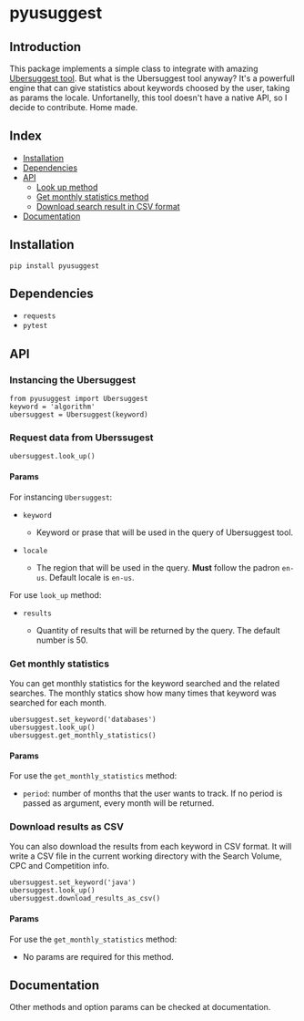 # pyusuggest

## Introduction

This package implements a simple class to integrate with amazing
[Ubersuggest tool](https://neilpatel.com/ubersuggest/). But what is the Ubersuggest tool anyway?
It's a powerfull engine that can give statistics about keywords choosed by the user, taking as
params the locale. Unfortanelly, this
tool doesn't have a native API, so I decide to contribute. Home made.

## Index
* [Installation](#installation)
* [Dependencies](#dependencies)
* [API](#api)
  * [Look up method](#request-data-from-uberssugest)
  * [Get monthly statistics method](#look-up-method)
  * [Download search result in CSV format](#download-results-as-csv)
* [Documentation](#documentation)

## Installation

    pip install pyusuggest

## Dependencies

* `requests`
* `pytest`

## API

### Instancing the Ubersuggest

    from pyusuggest import Ubersuggest
    keyword = 'algorithm'
    ubersuggest = Ubersuggest(keyword)

### Request data from Uberssugest

    ubersuggest.look_up()

#### Params

For instancing `Ubersuggest`:

  * `keyword`

    - Keyword or prase that will be used in the query of Ubersuggest tool.

  * `locale`

    - The region that will be used in the query. **Must** follow the padron `en-us`.
    Default locale is `en-us`.

For use `look_up` method:

  * `results`

    - Quantity of results that will be returned by the query. The default number is 50.

### Get monthly statistics
You can get monthly statistics for the keyword searched and the related searches. The monthly statics show how many times that keyword was searched for each month.

```
ubersuggest.set_keyword('databases')
ubersuggest.look_up()
ubersuggest.get_monthly_statistics()
```

#### Params
For use the `get_monthly_statistics` method:

* `period`: number of months that the user wants to track. If no period is passed as
argument, every month will be returned.

### Download results as CSV
You can also download the results from each keyword in CSV format. It will write
a CSV file in the current working directory with the Search Volume, CPC and
Competition info.

```
ubersuggest.set_keyword('java')
ubersuggest.look_up()
ubersuggest.download_results_as_csv()
```

#### Params
For use the `get_monthly_statistics` method:

* No params are required for this method.

## Documentation

Other methods and option params can be checked at documentation.

